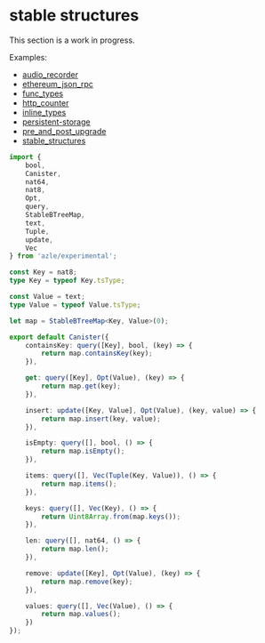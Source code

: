 # stable structures

This section is a work in progress.

Examples:

-   [audio_recorder](https://github.com/demergent-labs/azle/tree/main/examples/audio_recorder)
-   [ethereum_json_rpc](https://github.com/demergent-labs/azle/tree/main/examples/ethereum_json_rpc)
-   [func_types](https://github.com/demergent-labs/azle/tree/main/examples/func_types)
-   [http_counter](https://github.com/demergent-labs/azle/tree/main/examples/motoko_examples/http_counter)
-   [inline_types](https://github.com/demergent-labs/azle/tree/main/examples/inline_types)
-   [persistent-storage](https://github.com/demergent-labs/azle/tree/main/examples/motoko_examples/persistent-storage)
-   [pre_and_post_upgrade](https://github.com/demergent-labs/azle/tree/main/examples/pre_and_post_upgrade)
-   [stable_structures](https://github.com/demergent-labs/azle/tree/main/examples/stable_structures)

```typescript
import {
    bool,
    Canister,
    nat64,
    nat8,
    Opt,
    query,
    StableBTreeMap,
    text,
    Tuple,
    update,
    Vec
} from 'azle/experimental';

const Key = nat8;
type Key = typeof Key.tsType;

const Value = text;
type Value = typeof Value.tsType;

let map = StableBTreeMap<Key, Value>(0);

export default Canister({
    containsKey: query([Key], bool, (key) => {
        return map.containsKey(key);
    }),

    get: query([Key], Opt(Value), (key) => {
        return map.get(key);
    }),

    insert: update([Key, Value], Opt(Value), (key, value) => {
        return map.insert(key, value);
    }),

    isEmpty: query([], bool, () => {
        return map.isEmpty();
    }),

    items: query([], Vec(Tuple(Key, Value)), () => {
        return map.items();
    }),

    keys: query([], Vec(Key), () => {
        return Uint8Array.from(map.keys());
    }),

    len: query([], nat64, () => {
        return map.len();
    }),

    remove: update([Key], Opt(Value), (key) => {
        return map.remove(key);
    }),

    values: query([], Vec(Value), () => {
        return map.values();
    })
});
```
